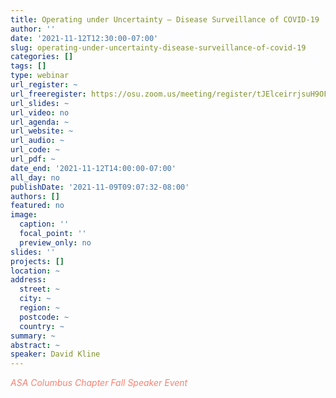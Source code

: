 ```yaml
---
title: Operating under Uncertainty – Disease Surveillance of COVID-19
author: ''
date: '2021-11-12T12:30:00-07:00'
slug: operating-under-uncertainty-disease-surveillance-of-covid-19
categories: []
tags: []
type: webinar
url_register: ~
url_freeregister: https://osu.zoom.us/meeting/register/tJElceirrjsuH9OF5PjMAOHnWFRk7Siw3G3r
url_slides: ~
url_video: no
url_agenda: ~
url_website: ~
url_audio: ~
url_code: ~
url_pdf: ~
date_end: '2021-11-12T14:00:00-07:00'
all_day: no
publishDate: '2021-11-09T09:07:32-08:00'
authors: []
featured: no
image:
  caption: ''
  focal_point: ''
  preview_only: no
slides: ''
projects: []
location: ~
address:
  street: ~
  city: ~
  region: ~
  postcode: ~
  country: ~
summary: ~
abstract: ~
speaker: David Kline
---
```

<span style="color: salmon;">*ASA Columbus Chapter Fall Speaker Event*</span>
<!--more-->
